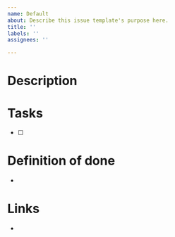 ```yaml
---
name: Default
about: Describe this issue template's purpose here.
title: ''
labels: ''
assignees: ''

---
```


# Description


# Tasks
- [ ]

# Definition of done
- 

# Links
-
